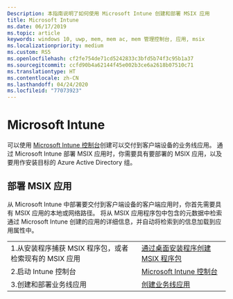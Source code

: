 ```yaml
---
Description: 本指南说明了如何使用 Microsoft Intune 创建和部署 MSIX 应用
title: Microsoft Intune
ms.date: 06/17/2019
ms.topic: article
keywords: windows 10, uwp, mem, mem ac, mem 管理控制台, 应用, msix
ms.localizationpriority: medium
ms.custom: RS5
ms.openlocfilehash: cf2fe754de71cd5242833c3bfd5b74f3c95b1a37
ms.sourcegitcommit: ccfd90b4a62144f45e002b3ce6a2618b07510c71
ms.translationtype: HT
ms.contentlocale: zh-CN
ms.lasthandoff: 04/24/2020
ms.locfileid: "77073923"
---
```

# <a name="microsoft-intune"></a>Microsoft Intune
可以使用 [Microsoft Intune 控制台](https://portal.azure.com/#blade/Microsoft_Intune_DeviceSettings/ExtensionLandingBlade/overview)创建可以交付到客户端设备的业务线应用。 通过 Microsoft Intune 部署 MSIX 应用时，你需要具有要部署的 MSIX 应用，以及要用作安装目标的 Azure Active Directory 组。

## <a name="deploying-an-msix-app"></a>部署 MSIX 应用
从 Microsoft Intune 中部署要交付到客户端设备的客户端应用时，你首先需要具有 MSIX 应用的本地或网络路径。 将从 MSIX 应用程序包中包含的元数据中检索通过 Microsoft Intune 创建的应用的详细信息，并自动将检索到的信息加载到应用属性中。

|||
|-----|------|
| 1.从安装程序捕获 MSIX 程序包，或者检索现有的 MSIX 应用 | [通过桌面安装程序创建 MSIX 程序包](../packaging-tool/create-app-package.md) |
| 2.启动 Intune 控制台 | [Microsoft Intune 控制台](https://portal.azure.com/#blade/Microsoft_Intune_DeviceSettings/ExtensionLandingBlade/overview) |
| 3.创建和部署业务线应用 | [创建业务线应用](https://docs.microsoft.com/intune/apps/lob-apps-windows) |
